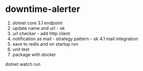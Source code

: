 # downtime-alerter

1. dotnet core 3.1 endpoint
2. update name and url - ok
3. url checker - add http client
4. notification as mail - strategy pattern - ok 
4.1 mail integration
5. save to redis and on startup run
6. unit test
7. package with docker


dotnet watch run